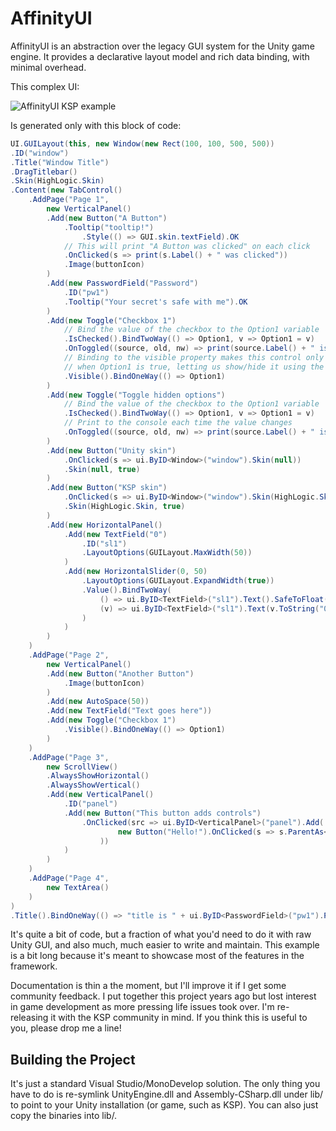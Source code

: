# AffinityUI
AffinityUI is an abstraction over the legacy GUI system for the Unity game engine. It provides a declarative layout model and rich data binding, with minimal overhead.

This complex UI:

![AffinityUI KSP example](http://i.imgur.com/KOzkbaj.gif)

Is generated only with this block of code:

```csharp
UI.GUILayout(this, new Window(new Rect(100, 100, 500, 500))
.ID("window")
.Title("Window Title")
.DragTitlebar()
.Skin(HighLogic.Skin)
.Content(new TabControl()
    .AddPage("Page 1",
        new VerticalPanel()
        .Add(new Button("A Button")
            .Tooltip("tooltip!")
                .Style(() => GUI.skin.textField).OK
            // This will print "A Button was clicked" on each click
            .OnClicked(s => print(s.Label() + " was clicked"))
            .Image(buttonIcon)
        )
        .Add(new PasswordField("Password")
            .ID("pw1")
            .Tooltip("Your secret's safe with me").OK
        )
        .Add(new Toggle("Checkbox 1")
            // Bind the value of the checkbox to the Option1 variable
            .IsChecked().BindTwoWay(() => Option1, v => Option1 = v)
            .OnToggled((source, old, nw) => print(source.Label() + " is now " + nw))
            // Binding to the visible property makes this control only visible
            // when Option1 is true, letting us show/hide it using the Toggle control below
            .Visible().BindOneWay(() => Option1)
        )
        .Add(new Toggle("Toggle hidden options")
            // Bind the value of the checkbox to the Option1 variable
            .IsChecked().BindTwoWay(() => Option1, v => Option1 = v)
            // Print to the console each time the value changes
            .OnToggled((source, old, nw) => print(source.Label() + " is now " + nw))
        )
        .Add(new Button("Unity skin")
            .OnClicked(s => ui.ByID<Window>("window").Skin(null))
            .Skin(null, true)
        )
        .Add(new Button("KSP skin")
            .OnClicked(s => ui.ByID<Window>("window").Skin(HighLogic.Skin))
            .Skin(HighLogic.Skin, true)
        )
        .Add(new HorizontalPanel()
            .Add(new TextField("0")
                .ID("sl1")
                .LayoutOptions(GUILayout.MaxWidth(50))
            )
            .Add(new HorizontalSlider(0, 50)
                .LayoutOptions(GUILayout.ExpandWidth(true))
                .Value().BindTwoWay(
                    () => ui.ByID<TextField>("sl1").Text().SafeToFloat(),
                    (v) => ui.ByID<TextField>("sl1").Text(v.ToString("0.00"))
                )
            )
        )
    )
    .AddPage("Page 2",
        new VerticalPanel()
        .Add(new Button("Another Button")
            .Image(buttonIcon)
        )
        .Add(new AutoSpace(50))
        .Add(new TextField("Text goes here"))
        .Add(new Toggle("Checkbox 1")
            .Visible().BindOneWay(() => Option1)
        )
    )
    .AddPage("Page 3",
        new ScrollView()
        .AlwaysShowHorizontal()
        .AlwaysShowVertical()
        .Add(new VerticalPanel()
            .ID("panel")
            .Add(new Button("This button adds controls")
                .OnClicked(src => ui.ByID<VerticalPanel>("panel").Add(
                        new Button("Hello!").OnClicked(s => s.ParentAs<VerticalPanel>().Remove(s))
                    ))
            )
        )
    )
    .AddPage("Page 4",
        new TextArea()
    )
)
.Title().BindOneWay(() => "title is " + ui.ByID<PasswordField>("pw1").Password())

```

It's quite a bit of code, but a fraction of what you'd need to do it with raw Unity GUI, and also much, much easier to write and maintain. This example is a bit long because it's meant to showcase most of the features in the framework.

Documentation is thin a the moment, but I'll improve it if I get some community feedback. I put together this project years ago but lost interest in game development as more pressing life issues took over. I'm re-releasing it with the KSP community in mind. If you think this is useful to you, please drop me a line!

## Building the Project
It's just a standard Visual Studio/MonoDevelop solution. The only thing you have to do is re-symlink UnityEngine.dll and Assembly-CSharp.dll under lib/ to point to your Unity installation (or game, such as KSP). You can also just copy the binaries into lib/.
